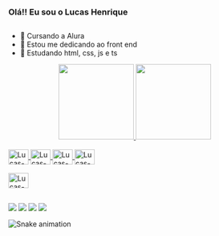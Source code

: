 ### Olá!! Eu sou o Lucas Henrique 
##

- 🔭 Cursando a Alura
- 👀 Estou me dedicando ao front end
- 🌱 Estudando html, css, js e ts

<div align="center">
  <a href="https://github.com/lucash-barbosa">
  <img height="150" src="https://github-readme-stats.vercel.app/api?username=lucash-barbosa&show_icons=true&theme=tokyonight&include_all_commits=true&count_private=true"/>
  <img height="150" src="https://github-readme-stats.vercel.app/api/top-langs/?username=lucash-barbosa&layout=compact&langs_count=7&theme=tokyonight"/>
</div>
  
  <br>
  
<div>
  <img align="center" alt="Lucas-HTML5" height="30" width="40" src="https://cdn.jsdelivr.net/gh/devicons/devicon/icons/html5/html5-plain.svg" />
  <img align="center" alt="Lucas-CSS" height="30" width="40" src="https://cdn.jsdelivr.net/gh/devicons/devicon/icons/css3/css3-plain.svg" />
  <img align="center" alt="Lucas-Js" height="30" width="40" src="https://cdn.jsdelivr.net/gh/devicons/devicon/icons/javascript/javascript-plain.svg" />
  <img align="center" alt="Lucas-Ts" height="30" width="40" src="https://cdn.jsdelivr.net/gh/devicons/devicon/icons/typescript/typescript-plain.svg" />
</div>
<br>
<div>
  <img align="center" alt="Lucas-React" height="30" width="40" src="https://cdn.jsdelivr.net/gh/devicons/devicon/icons/react/react-original.svg" />
</div>
  
  ##
  
<div>
  <a href = "mailto:lucas565lkj@gmail.com"><img src="https://img.shields.io/badge/-Gmail-%23333?style=for-the-badge&logo=gmail&logoColor=white" target="_blank"></a>
  <a href = "https://www.linkedin.com/in/lucas-henrique-barbosa-00130b219/"><img src="https://img.shields.io/badge/LinkedIn-0077B5?style=for-the-badge&logo=linkedin&logoColor=white" target="_blank"></a>
  <a href = "https://www.instagram.com/lucas_lkj/?hl=pt-br"><img src="https://img.shields.io/badge/Instagram-E4405F?style=for-the-badge&logo=instagram&logoColor=white" target="_blank"></a>
  <a href = "https://twitter.com/lucaslkj565"><img src="https://img.shields.io/badge/Twitter-1DA1F2?style=for-the-badge&logo=twitter&logoColor=white" target="_blank"></a>
</div>
  
![Snake animation](https://github.com/lucash-barbosa/lucash-barbosa/blob/output/github-contribution-grid-snake.svg)
